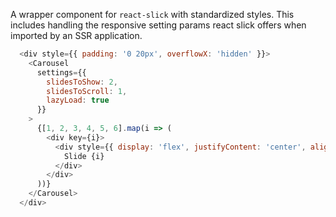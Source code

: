 A wrapper component for `react-slick` with standardized styles. This includes handling the responsive setting params react slick offers when imported by an SSR application.

```js
  <div style={{ padding: '0 20px', overflowX: 'hidden' }}>
    <Carousel
      settings={{
        slidesToShow: 2,
        slidesToScroll: 1,
        lazyLoad: true
      }}
    >
      {[1, 2, 3, 4, 5, 6].map(i => (
        <div key={i}>
          <div style={{ display: 'flex', justifyContent: 'center', alignItems: 'center', height: '250px', backgroundColor: '#f7f7f7', color: '#555' }}>
            Slide {i}
          </div>
        </div>
      ))}
    </Carousel>
  </div>
```